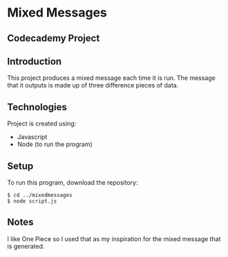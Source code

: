 # Mixed Messages
## Codecademy Project

## Introduction
This project produces a mixed message each time it is run. The message that it outputs is made up of three difference pieces of data.

## Technologies
Project is created using:
* Javascript
* Node (to run the program)

## Setup
To run this program, download the repository:
```
$ cd ../mixedmessages
$ node script.js
```

## Notes
I like One Piece so I used that as my inspiration for the mixed message that is generated.